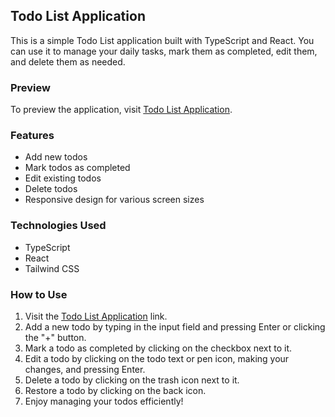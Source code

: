## Todo List Application

This is a simple Todo List application built with TypeScript and React. You can use it to manage your daily tasks, mark them as completed, edit them, and delete them as needed.

### Preview

To preview the application, visit [Todo List Application](https://tsx-to-do-application.vercel.app/).

### Features

- Add new todos
- Mark todos as completed
- Edit existing todos
- Delete todos
- Responsive design for various screen sizes

### Technologies Used

- TypeScript
- React
- Tailwind CSS

### How to Use

1. Visit the [Todo List Application](https://tsx-to-do-application.vercel.app/) link.
2. Add a new todo by typing in the input field and pressing Enter or clicking the "+" button.
3. Mark a todo as completed by clicking on the checkbox next to it.
4. Edit a todo by clicking on the todo text or pen icon, making your changes, and pressing Enter.
5. Delete a todo by clicking on the trash icon next to it.
6. Restore a todo by clicking on the back icon.
7. Enjoy managing your todos efficiently!

